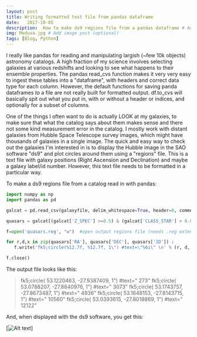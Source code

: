 ```yaml
---
layout: post
title: Writing formatted text file from pandas dataframe
date:   2017-10-05
description:  How to make ds9 regions file from a pandas dataframe # Add post description (optional)
img: Medusa.jpg # Add image post (optional)
tags: [Blog, Python]
---
```


I really like pandas for reading and manipulating largish (~few 10k objects) astronomy catalogs.  A high fraction of my science involves selecting galaxies at various redshifts and looking to see what happens to their ensemble properties.  The pandas read_cvs function makes it very very easy to ingest these tables into a "dataframe", with headers and correct data type for each column.  However, the default functions for saving panda dataframes _to_ a file are not really built for formatted output.   df.to_cvs will basically spit out what you put in, with or without a header or indices, and optionally for a subset of columns.     

One of the things I often want to do is actually LOOK at my galaxies,  to make sure that what the catalog says
about them makes sense and there not some kind measurement error in the catalog. I mostly work with distant galaxies from Hubble Space Telescope survey images,  which might have thousands of galaxies in a single image. The quick and easy way to check out the galaxies I'm interested in is to display the Hubble image in the SAO software "ds9" and plot circles around them using a "regions" file.   This is a text file with galaxy positions (Right Ascension and Declination) and maybe a galaxy label/id number.  However, this text file needs to be formatted in a particular way. 

To make a ds9 regions file from a catalog read in with pandas: 
```python
import numpy as np
import pandas as pd

galcat = pd.read_csv(galaxyfile, delim_whitespace=True, header=0, comment='#'   #this has columns ID, RA, DEC, Z_SPEC, CLASS_STAR and probably lots of other things. 

quasars = galcat[(galcat['Z_SPEC'] >=0.5) & (galcat['CLASS_STAR'] > 0.85)]   #select quasar candidates 

f=open('quasars.reg', "w")  #open output regions file (needs .reg extension)

for r,d,x in zip(quasars['RA'], quasars['DEC'], quasars['ID']) :
   f.write('fk5;circle(%12.7f, %12.7f, 1\") #text=\"%6i\" \n' % (r, d, x)   #for each quasar candidate, write regions file format for drawing 1" circle at RA,DEC with text label ID

f.close()   
```

The output file looks like this:

> fk5;circle(  53.1220463,  -27.9387409,  1") #text="   273" 
> fk5;circle(  53.0788207,  -27.8840976,  1") #text="  3073" 
> fk5;circle(  53.1743757,  -27.8673487,  1") #text="  4936" 
> fk5;circle(  53.1648153,  -27.8143715,  1") #text=" 10560" 
> fk5;circle(  53.0393615,  -27.8018869,  1") #text=" 12122" 

And, when displayed with the ds9 software,  you get this:

[![Alt text](https://github.com/jenlotz/jenlotz.github.io/assets/img/ds9.png "ds9 region display")]

